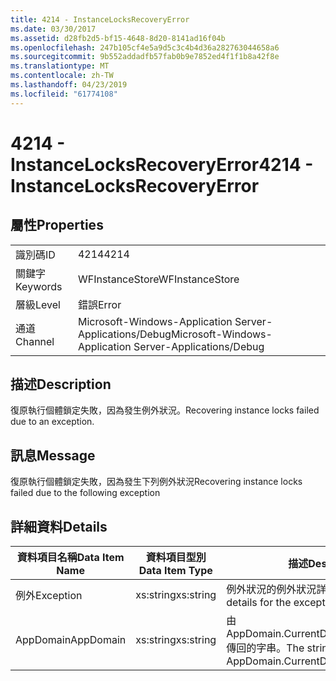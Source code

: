 ```yaml
---
title: 4214 - InstanceLocksRecoveryError
ms.date: 03/30/2017
ms.assetid: d28fb2d5-bf15-4648-8d20-8141ad16f04b
ms.openlocfilehash: 247b105cf4e5a9d5c3c4b4d36a282763044658a6
ms.sourcegitcommit: 9b552addadfb57fab0b9e7852ed4f1f1b8a42f8e
ms.translationtype: MT
ms.contentlocale: zh-TW
ms.lasthandoff: 04/23/2019
ms.locfileid: "61774108"
---
```

# <a name="4214---instancelocksrecoveryerror"></a><span data-ttu-id="7e65c-102">4214 - InstanceLocksRecoveryError</span><span class="sxs-lookup"><span data-stu-id="7e65c-102">4214 - InstanceLocksRecoveryError</span></span>
## <a name="properties"></a><span data-ttu-id="7e65c-103">屬性</span><span class="sxs-lookup"><span data-stu-id="7e65c-103">Properties</span></span>  
  
|||  
|-|-|  
|<span data-ttu-id="7e65c-104">識別碼</span><span class="sxs-lookup"><span data-stu-id="7e65c-104">ID</span></span>|<span data-ttu-id="7e65c-105">4214</span><span class="sxs-lookup"><span data-stu-id="7e65c-105">4214</span></span>|  
|<span data-ttu-id="7e65c-106">關鍵字</span><span class="sxs-lookup"><span data-stu-id="7e65c-106">Keywords</span></span>|<span data-ttu-id="7e65c-107">WFInstanceStore</span><span class="sxs-lookup"><span data-stu-id="7e65c-107">WFInstanceStore</span></span>|  
|<span data-ttu-id="7e65c-108">層級</span><span class="sxs-lookup"><span data-stu-id="7e65c-108">Level</span></span>|<span data-ttu-id="7e65c-109">錯誤</span><span class="sxs-lookup"><span data-stu-id="7e65c-109">Error</span></span>|  
|<span data-ttu-id="7e65c-110">通道</span><span class="sxs-lookup"><span data-stu-id="7e65c-110">Channel</span></span>|<span data-ttu-id="7e65c-111">Microsoft-Windows-Application Server-Applications/Debug</span><span class="sxs-lookup"><span data-stu-id="7e65c-111">Microsoft-Windows-Application Server-Applications/Debug</span></span>|  
  
## <a name="description"></a><span data-ttu-id="7e65c-112">描述</span><span class="sxs-lookup"><span data-stu-id="7e65c-112">Description</span></span>  
 <span data-ttu-id="7e65c-113">復原執行個體鎖定失敗，因為發生例外狀況。</span><span class="sxs-lookup"><span data-stu-id="7e65c-113">Recovering instance locks failed due to an exception.</span></span>  
  
## <a name="message"></a><span data-ttu-id="7e65c-114">訊息</span><span class="sxs-lookup"><span data-stu-id="7e65c-114">Message</span></span>  
 <span data-ttu-id="7e65c-115">復原執行個體鎖定失敗，因為發生下列例外狀況</span><span class="sxs-lookup"><span data-stu-id="7e65c-115">Recovering instance locks failed due to the following exception</span></span>  
  
## <a name="details"></a><span data-ttu-id="7e65c-116">詳細資料</span><span class="sxs-lookup"><span data-stu-id="7e65c-116">Details</span></span>  
  
|<span data-ttu-id="7e65c-117">資料項目名稱</span><span class="sxs-lookup"><span data-stu-id="7e65c-117">Data Item Name</span></span>|<span data-ttu-id="7e65c-118">資料項目型別</span><span class="sxs-lookup"><span data-stu-id="7e65c-118">Data Item Type</span></span>|<span data-ttu-id="7e65c-119">描述</span><span class="sxs-lookup"><span data-stu-id="7e65c-119">Description</span></span>|  
|--------------------|--------------------|-----------------|  
|<span data-ttu-id="7e65c-120">例外</span><span class="sxs-lookup"><span data-stu-id="7e65c-120">Exception</span></span>|<span data-ttu-id="7e65c-121">xs:string</span><span class="sxs-lookup"><span data-stu-id="7e65c-121">xs:string</span></span>|<span data-ttu-id="7e65c-122">例外狀況的例外狀況詳細資料</span><span class="sxs-lookup"><span data-stu-id="7e65c-122">The exception details for the exception</span></span>|  
|<span data-ttu-id="7e65c-123">AppDomain</span><span class="sxs-lookup"><span data-stu-id="7e65c-123">AppDomain</span></span>|<span data-ttu-id="7e65c-124">xs:string</span><span class="sxs-lookup"><span data-stu-id="7e65c-124">xs:string</span></span>|<span data-ttu-id="7e65c-125">由 AppDomain.CurrentDomain.FriendlyName 傳回的字串。</span><span class="sxs-lookup"><span data-stu-id="7e65c-125">The string returned by AppDomain.CurrentDomain.FriendlyName.</span></span>|
